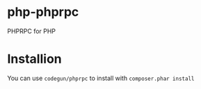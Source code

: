 php-phprpc
==========

PHPRPC for PHP


Installion
==============

You can use `codegun/phprpc` to install with `composer.phar install`